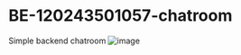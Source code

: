# BE-120243501057-chatroom
Simple backend chatroom
![image](https://github.com/user-attachments/assets/3ee84b18-6377-4fbf-bbf0-88672e9cdc64)
